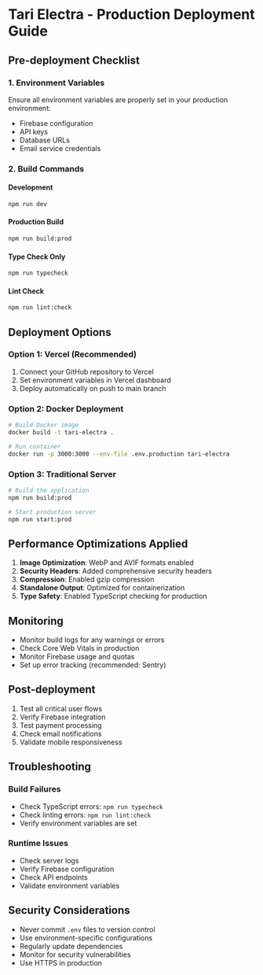 # Tari Electra - Production Deployment Guide

## Pre-deployment Checklist

### 1. Environment Variables
Ensure all environment variables are properly set in your production environment:
- Firebase configuration
- API keys
- Database URLs
- Email service credentials

### 2. Build Commands

#### Development
```bash
npm run dev
```

#### Production Build
```bash
npm run build:prod
```

#### Type Check Only
```bash
npm run typecheck
```

#### Lint Check
```bash
npm run lint:check
```

## Deployment Options

### Option 1: Vercel (Recommended)
1. Connect your GitHub repository to Vercel
2. Set environment variables in Vercel dashboard
3. Deploy automatically on push to main branch

### Option 2: Docker Deployment
```bash
# Build Docker image
docker build -t tari-electra .

# Run container
docker run -p 3000:3000 --env-file .env.production tari-electra
```

### Option 3: Traditional Server
```bash
# Build the application
npm run build:prod

# Start production server
npm run start:prod
```

## Performance Optimizations Applied

1. **Image Optimization**: WebP and AVIF formats enabled
2. **Security Headers**: Added comprehensive security headers
3. **Compression**: Enabled gzip compression
4. **Standalone Output**: Optimized for containerization
5. **Type Safety**: Enabled TypeScript checking for production

## Monitoring

- Monitor build logs for any warnings or errors
- Check Core Web Vitals in production
- Monitor Firebase usage and quotas
- Set up error tracking (recommended: Sentry)

## Post-deployment

1. Test all critical user flows
2. Verify Firebase integration
3. Test payment processing
4. Check email notifications
5. Validate mobile responsiveness

## Troubleshooting

### Build Failures
- Check TypeScript errors: `npm run typecheck`
- Check linting errors: `npm run lint:check`
- Verify environment variables are set

### Runtime Issues
- Check server logs
- Verify Firebase configuration
- Check API endpoints
- Validate environment variables

## Security Considerations

- Never commit `.env` files to version control
- Use environment-specific configurations
- Regularly update dependencies
- Monitor for security vulnerabilities
- Use HTTPS in production